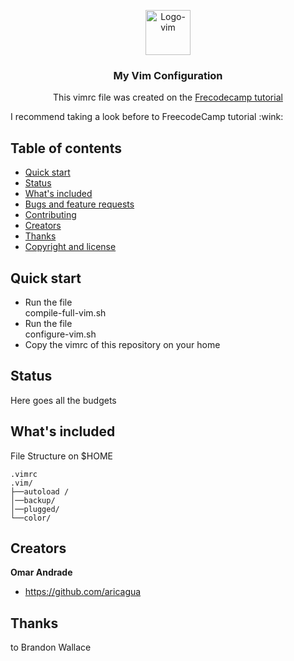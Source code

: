 <p align="center">
  <a href="https://example.com/">
    <img src="https://upload.wikimedia.org/wikipedia/commons/thumb/9/9f/Vimlogo.svg/240px-Vimlogo.svg.png" alt="Logo-vim" width=72 height=72>
  </a>

  <h3 align="center">My Vim Configuration</h3>

  <p align="center">
   This vimrc file was created on the <a href="https://shorturl.at/izTU1">Frecodecamp tutorial</a> 
  </p>
</p>
I recommend taking a look before  to FreecodeCamp tutorial :wink: 

## Table of contents

- [Quick start](#quick-start)
- [Status](#status)
- [What's included](#whats-included)
- [Bugs and feature requests](#bugs-and-feature-requests)
- [Contributing](#contributing)
- [Creators](#creators)
- [Thanks](#thanks)
- [Copyright and license](#copyright-and-license)


## Quick start

- Run the file <br>compile-full-vim.sh</br>
- Run the file <br>configure-vim.sh</br> 
- Copy the vimrc of this repository on your home 

## Status

Here goes all the budgets

## What's included

 File Structure on $HOME

```text
.vimrc
.vim/
├──autoload /
│──backup/ 
│──plugged/ 
└──color/
```




## Creators

**Omar Andrade**

- <https://github.com/aricagua>

## Thanks

to Brandon Wallace



